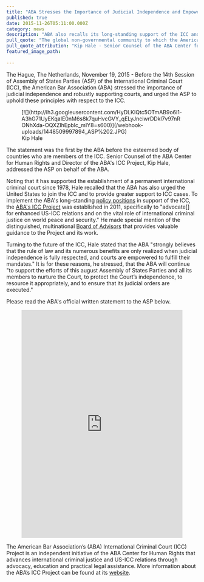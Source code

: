```yaml
---
title: "ABA Stresses the Importance of Judicial Independence and Empowerment Before the ICC Assembly of States Parties"
published: true
date: 2015-11-26T05:11:00.000Z
category: news
description: "ABA also recalls its long-standing support of the ICC and its efforts “to advocate for enhanced US-ICC relations and on the vital role of international criminal justice on world peace and security.”"
pull_quote: "The global non-governmental community to which the American Bar Association belongs must continue to support and advance the ICC's mandate, and to support the efforts of this august Assembly of States Parties and all its members to nurture the Court, to protect the Court’s independence, to resource it appropriately, and to ensure that its judicial orders are executed. "
pull_quote_attribution: "Kip Hale - Senior Counsel of the ABA Center for Human Rights & Director of the ABA's ICC Project"
featured_image_path:
 
---
```


The Hague, The Netherlands, November 19, 2015 - Before the 14th Session of Assembly of States Parties (ASP) of the International Criminal Court (ICC), the American Bar Association (ABA) stressed the importance of judicial independence and robustly supporting courts, and urged the ASP to uphold these principles with respect to the ICC.

<figure data-type="image" class="wy-figure-left wy-figure-medium">[![](http://lh3.googleusercontent.com/HyDLKIQtc5OTmAB9o6i1-A3hG71UyEKqaIE0nM6s8k7quHvcGVY_qELyJnciwrDDkl7v97nRONhXda-OQXZlhEpblc_mIY8=s600)](/webhook-uploads/1448509997894_ASP%202.JPG)

<figcaption>Kip Hale</figcaption>

</figure>

The statement was the first by the ABA before the esteemed body of countries who are members of the ICC. Senior Counsel of the ABA Center for Human Rights and Director of the ABA's ICC Project, Kip Hale, addressed the ASP on behalf of the ABA.

Noting that it has supported the establishment of a permanent international criminal court since 1978, Hale recalled that the ABA has also urged the United States to join the ICC and to provide greater support to ICC cases. To implement the ABA's long-standing [policy positions](http://bit.ly/ABA_ICCPolicy) in support of the ICC, the [ABA's ICC Project](http://www.aba-icc.org/) was established in 2011, specifically to "advocate[] for enhanced US-ICC relations and on the vital role of international criminal justice on world peace and security." He made special mention of the distinguished, multinational [Board of Advisors](http://www.aba-icc.org/the-aba-icc-project/board-of-advisors/) that provides valuable guidance to the Project and its work.

Turning to the future of the ICC, Hale stated that the ABA "strongly believes that the rule of law and its numerous benefits are only realized when judicial independence is fully respected, and courts are empowered to fulfill their mandates." It is for these reasons, he stressed, that the ABA will continue "to support the efforts of this august Assembly of States Parties and all its members to nurture the Court, to protect the Court’s independence, to resource it appropriately, and to ensure that its judicial orders are executed."

Please read the ABA's official written statement to the ASP below.

<figure data-type="embed"><iframe class="scribd_iframe_embed" src="https://www.scribd.com/embeds/291188452/content?start_page=1&amp;view_mode=scroll&amp;access_key=key-IxXX2TjX4k653HDLMif5&amp;show_recommendations=true" data-auto-height="false" data-aspect-ratio="0.7729220222793488" scrolling="no" id="doc_282" width="100%" height="600" frameborder="0"></iframe></figure>

The American Bar Association’s (ABA) International Criminal Court (ICC) Project is an independent initiative of the ABA Center for Human Rights that advances international criminal justice and US-ICC relations through advocacy, education and practical legal assistance. More information about the ABA’s ICC Project can be found at its [website](http://www.aba-icc.org/).
